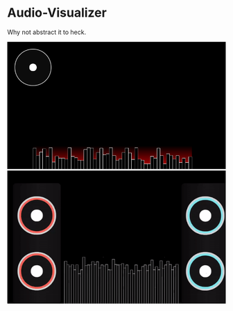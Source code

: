 # Audio-Visualizer
Why not abstract it to heck.

![Sample](Samples/Images/VSR.png)
![SampleG](Samples/Images/sample.gif)
